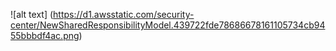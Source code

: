 ![alt text] (https://d1.awsstatic.com/security-center/NewSharedResponsibilityModel.439722fde78686678161105734cb9455bbbdf4ac.png)
